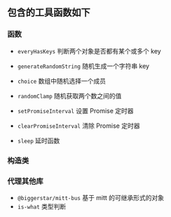 ## 包含的工具函数如下

### 函数

- `everyHasKeys`
  判断两个对象是否都有某个或多个 key

- `generateRandomString`
  随机生成一个字符串 key

- `choice`
  数组中随机选择一个成员

- `randomClamp`
  随机获取两个数之间的值

- `setPromiseInterval`
  设置 Promise 定时器

- `clearPromiseInterval`
  清除 Promise 定时器

- `sleep`
  延时函数


### 构造类



### 代理其他库

- `@biggerstar/mitt-bus` 基于 mitt 的可继承形式的对象
- `is-what` 类型判断
